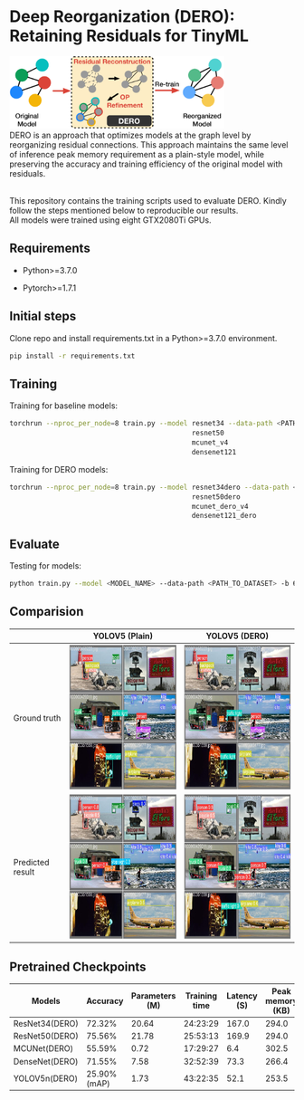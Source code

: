 # Deep Reorganization (DERO): Retaining Residuals for TinyML
<img src="./pics/overview-.png" alt= “” height="128"></br>
DERO is an approach that optimizes models at the graph level by reorganizing residual connections. This approach maintains the same level of inference peak memory requirement as a plain-style model, while preserving the accuracy and training efficiency of the original model with residuals.</br></br>


This repository contains the training scripts used to evaluate DERO. Kindly follow the steps mentioned below to reproducible our results.</br>
All models were trained using eight GTX2080Ti GPUs.</br>

## Requirements
- Python>=3.7.0 

- Pytorch>=1.7.1

## Initial steps
Clone repo and install requirements.txt in a Python>=3.7.0 environment.
```bash
pip install -r requirements.txt
```

## Training

Training for baseline models:
```bash
torchrun --nproc_per_node=8 train.py --model resnet34 --data-path <PATH_TO_DATASET> --amp --output-dir <PATH_TO_MODEL_OUTPUT> -b 64 --wd 0.00004 --random-erase 0.1 --label-smoothing 0.1 --mixup-alpha 0.2 --cutmix-alpha 1.0
                                             resnet50
                                             mcunet_v4
                                             densenet121
```

Training for DERO models:
```bash
torchrun --nproc_per_node=8 train.py --model resnet34dero --data-path <PATH_TO_DATASET> --amp --output-dir <PATH_TO_MODEL_OUTPUT> -b 64 --wd 0.00004 --random-erase 0.1 --label-smoothing 0.1 --mixup-alpha 0.2 --cutmix-alpha 1.0
                                             resnet50dero
                                             mcunet_dero_v4
                                             densenet121_dero
```

## Evaluate
Testing for models:

```bash
python train.py --model <MODEL_NAME> --data-path <PATH_TO_DATASET> -b 64 --test-only --weights <PATH_TO_MODEL>
```

## Comparision
||YOLOV5 (Plain)|YOLOV5 (DERO)|
|---|---|---|
|Ground truth|<img src="./pics/Validation.jpeg" alt= “” height="256">|<img src="./pics/Validation.jpeg" alt= “” height="256">|
|Predicted result|<img src="./pics/plain.jpeg" alt= “” height="256">|<img src="./pics/dero.jpeg" alt= “” height="256">|

## Pretrained Checkpoints
|Models|Accuracy|Parameters (M)|Training time|Latency (S)|Peak memory (KB)|Architecture|Links|
|---|---|---|---|---|---|---|---|
|ResNet34(DERO)|72.32%|20.64|24:23:29|167.0|294.0|[Orig.](./arch/traced_resnet34_model.png)/[DERO](./arch/traced_resnet34dero_model.png)|[Link](./models/resnet34_rero.pth)|
|ResNet50(DERO)|75.56%|21.78|25:53:13|169.9|294.0|[Orig.](./arch/traced_resnet50_model.png)/[DERO](./arch/traced_resnet50dero_model.png)|[Link](./models/resnet50_dero.pth)|
|MCUNet(DERO)|55.59%|0.72|17:29:27|6.4|302.5|[Orig.](./arch/traced_mcunet_v4_model.png)/[DERO](./arch/traced_resnet_model.png)|[Link](./models/mcunet_dero.pth)|
|DenseNet(DERO)|71.55%|7.58|32:52:39|73.3|266.4|[Orig.](./arch/traced_densenet121_model.png)/[DERO](./arch/traced_densenet121_dero_model.png)|[Link](./models/densenet_dero.pth)|
|YOLOV5n(DERO)|25.90% (mAP)|1.73|43:22:35|52.1|253.5|[Orig.](./arch/yolov5n.png)/[DERO](./arch/yolo_dero.png)|[Link]()|
